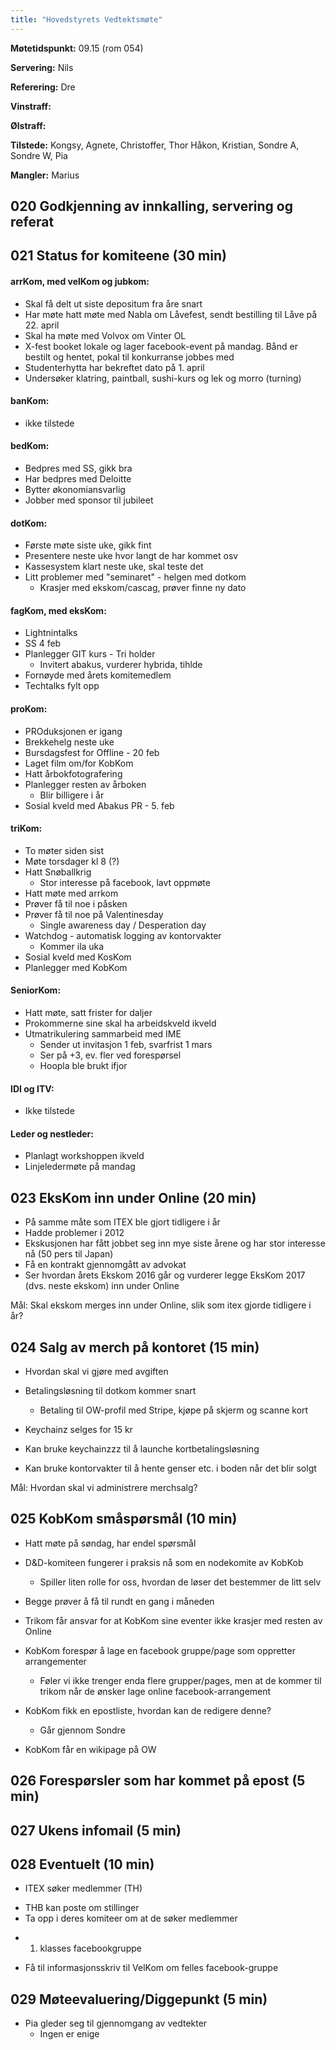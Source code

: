 ```yaml
---
title: "Hovedstyrets Vedtektsmøte"
---
```


**Møtetidspunkt:** 09.15 (rom 054)

**Servering:** Nils

**Referering:** Dre

**Vinstraff:** 

**Ølstraff:** 

**Tilstede:** Kongsy, Agnete, Christoffer, Thor Håkon, Kristian, Sondre A, Sondre W, Pia

**Mangler:** Marius

## 020 Godkjenning av innkalling, servering og referat 

## 021 Status for komiteene (30 min)

#### arrKom, med velKom og jubkom:  
- Skal få delt ut siste depositum fra åre snart
- Har møte hatt møte med Nabla om Låvefest, sendt bestilling til Låve på 22. april
- Skal ha møte med Volvox om Vinter OL
- X-fest booket lokale og lager facebook-event på mandag. Bånd er bestilt og hentet, pokal til konkurranse jobbes med
- Studenterhytta har bekreftet dato på 1. april
- Undersøker klatring, paintball, sushi-kurs og lek og morro (turning)

#### banKom:  
- ikke tilstede  


#### bedKom: 
- Bedpres med SS, gikk bra
- Har bedpres med Deloitte
- Bytter økonomiansvarlig
- Jobber med sponsor til jubileet


#### dotKom:
- Første møte siste uke, gikk fint
- Presentere neste uke hvor langt de har kommet osv
- Kassesystem klart neste uke, skal teste det
- Litt problemer med "seminaret" - helgen med dotkom
    - Krasjer med ekskom/cascag, prøver finne ny dato


#### fagKom, med eksKom:
- Lightnintalks
- SS 4 feb
- Planlegger GIT kurs - Tri holder
	- Invitert abakus, vurderer hybrida, tihlde
- Fornøyde med årets komitemedlem
- Techtalks fylt opp


#### proKom:  
- PROduksjonen er igang
- Brekkehelg neste uke
- Bursdagsfest for Offline - 20 feb
- Laget film om/for KobKom
- Hatt årbokfotografering
- Planlegger resten av årboken
    - Blir billigere i år
- Sosial kveld med Abakus PR - 5. feb

#### triKom:
- To møter siden sist
- Møte torsdager kl 8 (?)
- Hatt Snøballkrig
    - Stor interesse på facebook, lavt oppmøte
- Hatt møte med arrkom
- Prøver få til noe i påsken
- Prøver få til noe på Valentinesday
    -  Single awareness day / Desperation day
- Watchdog - automatisk logging av kontorvakter
    - Kommer ila uka
- Sosial kveld med KosKom
- Planlegger med KobKom


#### SeniorKom: 
- Hatt møte, satt frister for daljer
- Prokommerne sine skal ha arbeidskveld ikveld
- Utmatrikulering sammarbeid med IME
    - Sender ut invitasjon 1 feb, svarfrist 1 mars
    - Ser på +3, ev. fler ved forespørsel
    - Hoopla ble brukt ifjor

#### IDI og ITV:
- Ikke tilstede

#### Leder og nestleder:  
- Planlagt workshoppen ikveld
- Linjeledermøte på mandag

## 023 EksKom inn under Online (20 min)
- På samme måte som ITEX ble gjort tidligere i år
- Hadde problemer i 2012
- Ekskusjonen har fått jobbet seg inn mye siste årene og har stor interesse nå (50 pers til Japan)
- Få en kontrakt gjennomgått av advokat
- Ser hvordan årets Ekskom 2016 går og vurderer legge EksKom 2017 (dvs. neste ekskom) inn under Online

Mål: Skal ekskom merges inn under Online, slik som itex gjorde tidligere i år?

## 024 Salg av merch på kontoret (15 min)
- Hvordan skal vi gjøre med avgiften
- Betalingsløsning til dotkom kommer snart
    - Betaling til OW-profil med Stripe, kjøpe på skjerm og scanne kort

- Keychainz selges for 15 kr

- Kan bruke keychainzzz til å launche kortbetalingsløsning

- Kan bruke kontorvakter til å hente genser etc. i boden når det blir solgt

Mål: Hvordan skal vi administrere merchsalg?

## 025 KobKom småspørsmål (10 min)
- Hatt møte på søndag, har endel spørsmål
- D&D-komiteen fungerer i praksis nå som en nodekomite av KobKob
    - Spiller liten rolle for oss, hvordan de løser det bestemmer de litt selv
- Begge prøver å få til rundt en gang i måneden
- Trikom får ansvar for at KobKom sine eventer ikke krasjer med resten av Online

- KobKom forespør å lage en facebook gruppe/page som oppretter arrangementer
    - Føler vi ikke trenger enda flere grupper/pages, men at de kommer til trikom når de ønsker lage online facebook-arrangement

- KobKom fikk en epostliste, hvordan kan de redigere denne?
    - Går gjennom Sondre

- KobKom får en wikipage på OW


## 026 Forespørsler som har kommet på epost (5 min)  

## 027 Ukens infomail (5 min)

## 028 Eventuelt (10 min)

* ITEX søker medlemmer (TH)
- THB kan poste om stillinger
- Ta opp i deres komiteer om at de søker medlemmer

* 1. klasses facebookgruppe
- Få til informasjonsskriv til VelKom om felles facebook-gruppe


## 029 Møteevaluering/Diggepunkt (5 min)
- Pia gleder seg til gjennomgang av vedtekter
    - Ingen er enige